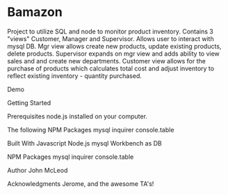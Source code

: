 # Bamazon
Project to utilize SQL and node to monitor product inventory. Contains 3 "views" Customer, Manager and Supervisor. Allows user to interact with mysql DB. Mgr view allows  create new products, update existing products, delete products. Supervisor expands on mgr view and adds ability to view sales and  and create new departments. Customer view allows for the purchase of products which calculates total cost and adjust inventory to reflect existing inventory - quantity purchased. 

Demo



Getting Started 

Prerequisites 
node.js installed on your computer.

The following NPM Packages
mysql
inquirer
console.table

Built With 
Javascript 
Node.js
mysql Workbench as DB

NPM Packages
mysql
inquirer
console.table

Author 
John McLeod

Acknowledgments 
Jerome, and the awesome TA's!